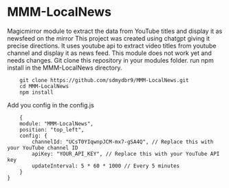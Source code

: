 # MMM-LocalNews
Magicmirror module to extract the data from YouTube titles and display it as newsfeed on the mirror
This project was created using chatgpt giving it precise directions. 
It uses youtube api to extract video titles from youtube channel and display it as news feed. 
This module does not work yet and needs changes. 
Git clone this repository in your modules folder.
run npm install in the MMM-LocalNews directory.

``` 
    git clone https://github.com/sdmydbr9/MMM-LocalNews.git
    cd MMM-LocalNews
    npm install
```
Add you config in the config.js
``` 
    {
    module: "MMM-LocalNews",
    position: "top_left",
    config: {
        channelId: "UCsT0YIqwnpJCM-mx7-gSA4Q", // Replace this with your YouTube channel ID
        apiKey: "YOUR_API_KEY", // Replace this with your YouTube API key
        updateInterval: 5 * 60 * 1000 // Every 5 minutes
    }
}
```
